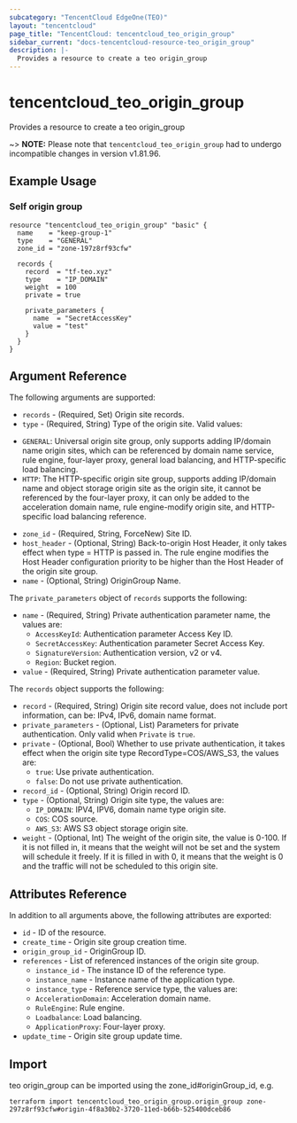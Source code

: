 ```yaml
---
subcategory: "TencentCloud EdgeOne(TEO)"
layout: "tencentcloud"
page_title: "TencentCloud: tencentcloud_teo_origin_group"
sidebar_current: "docs-tencentcloud-resource-teo_origin_group"
description: |-
  Provides a resource to create a teo origin_group
---
```


# tencentcloud_teo_origin_group

Provides a resource to create a teo origin_group

~> **NOTE:** Please note that `tencentcloud_teo_origin_group` had to undergo incompatible changes in version v1.81.96.

## Example Usage

### Self origin group

```hcl
resource "tencentcloud_teo_origin_group" "basic" {
  name    = "keep-group-1"
  type    = "GENERAL"
  zone_id = "zone-197z8rf93cfw"

  records {
    record  = "tf-teo.xyz"
    type    = "IP_DOMAIN"
    weight  = 100
    private = true

    private_parameters {
      name  = "SecretAccessKey"
      value = "test"
    }
  }
}
```

## Argument Reference

The following arguments are supported:

* `records` - (Required, Set) Origin site records.
* `type` - (Required, String) Type of the origin site. Valid values:
- `GENERAL`: Universal origin site group, only supports adding IP/domain name origin sites, which can be referenced by domain name service, rule engine, four-layer proxy, general load balancing, and HTTP-specific load balancing.
- `HTTP`: The HTTP-specific origin site group, supports adding IP/domain name and object storage origin site as the origin site, it cannot be referenced by the four-layer proxy, it can only be added to the acceleration domain name, rule engine-modify origin site, and HTTP-specific load balancing reference.
* `zone_id` - (Required, String, ForceNew) Site ID.
* `host_header` - (Optional, String) Back-to-origin Host Header, it only takes effect when type = HTTP is passed in. The rule engine modifies the Host Header configuration priority to be higher than the Host Header of the origin site group.
* `name` - (Optional, String) OriginGroup Name.

The `private_parameters` object of `records` supports the following:

* `name` - (Required, String) Private authentication parameter name, the values are:
  - `AccessKeyId`: Authentication parameter Access Key ID.
  - `SecretAccessKey`: Authentication parameter Secret Access Key.
  - `SignatureVersion`: Authentication version, v2 or v4.
  - `Region`: Bucket region.
* `value` - (Required, String) Private authentication parameter value.

The `records` object supports the following:

* `record` - (Required, String) Origin site record value, does not include port information, can be: IPv4, IPv6, domain name format.
* `private_parameters` - (Optional, List) Parameters for private authentication. Only valid when `Private` is `true`.
* `private` - (Optional, Bool) Whether to use private authentication, it takes effect when the origin site type RecordType=COS/AWS_S3, the values are:
  - `true`: Use private authentication.
  - `false`: Do not use private authentication.
* `record_id` - (Optional, String) Origin record ID.
* `type` - (Optional, String) Origin site type, the values are:
  - `IP_DOMAIN`: IPV4, IPV6, domain name type origin site.
  - `COS`: COS source.
  - `AWS_S3`: AWS S3 object storage origin site.
* `weight` - (Optional, Int) The weight of the origin site, the value is 0-100. If it is not filled in, it means that the weight will not be set and the system will schedule it freely. If it is filled in with 0, it means that the weight is 0 and the traffic will not be scheduled to this origin site.

## Attributes Reference

In addition to all arguments above, the following attributes are exported:

* `id` - ID of the resource.
* `create_time` - Origin site group creation time.
* `origin_group_id` - OriginGroup ID.
* `references` - List of referenced instances of the origin site group.
  * `instance_id` - The instance ID of the reference type.
  * `instance_name` - Instance name of the application type.
  * `instance_type` - Reference service type, the values are:
  - `AccelerationDomain`: Acceleration domain name.
  - `RuleEngine`: Rule engine.
  - `Loadbalance`: Load balancing.
  - `ApplicationProxy`: Four-layer proxy.
* `update_time` - Origin site group update time.


## Import

teo origin_group can be imported using the zone_id#originGroup_id, e.g.
````
terraform import tencentcloud_teo_origin_group.origin_group zone-297z8rf93cfw#origin-4f8a30b2-3720-11ed-b66b-525400dceb86
````

